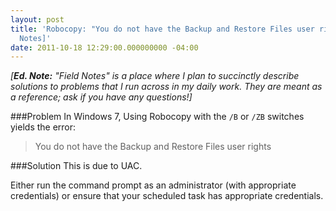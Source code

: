 ```yaml
---
layout: post
title: 'Robocopy: "You do not have the Backup and Restore Files user rights" [Field
  Notes]'
date: 2011-10-18 12:29:00.000000000 -04:00
---
```

*[**Ed. Note:** "Field Notes" is a place where I plan to succinctly describe solutions to problems that I run across in my daily work. They are meant as a reference; ask if you have any questions!]*

###Problem
In Windows 7, Using Robocopy with the `/B` or `/ZB` switches yields the error:

> You do not have the Backup and Restore Files user rights

###Solution
This is due to UAC. 

Either run the command prompt as an administrator (with appropriate credentials) or ensure that your scheduled task has appropriate credentials.
